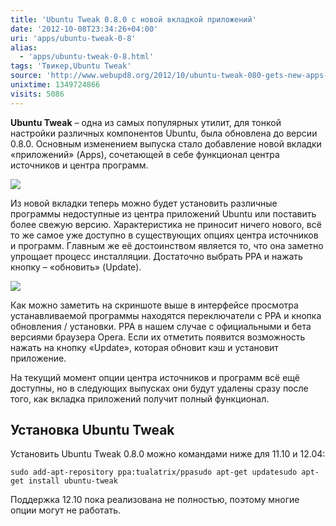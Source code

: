 ```yaml
---
title: 'Ubuntu Tweak 0.8.0 с новой вкладкой приложений'
date: '2012-10-08T23:34:26+04:00'
uri: 'apps/ubuntu-tweak-0-8'
alias: 
  - 'apps/ubuntu-tweak-0-8.html'
tags: 'Твикер,Ubuntu Tweak'
source: 'http://www.webupd8.org/2012/10/ubuntu-tweak-080-gets-new-apps-feature.html'
unixtime: 1349724866
visits: 5086
---
```

**Ubuntu Tweak** – одна из самых популярных утилит, для тонкой настройки различных компонентов Ubuntu, была обновлена до версии 0.8.0. Основным изменением выпуска стало добавление новой вкладки «приложений» (Apps), сочетающей в себе функционал центра источников и центра программ.

[![](img/2012/10/08/23-00/ubuntu-tweak-8067835046-o.jpg)](img/2012/10/08/23-00/ubuntu-tweak-8067835046-o.jpg)

Из новой вкладки теперь можно будет установить различные программы недоступные из центра приложений Ubuntu или поставить более свежую версию. Характеристика не приносит ничего нового, всё то же самое уже доступно в существующих опциях центра источников и программ. Главным же её достоинством является то, что она заметно упрощает процесс инсталляции. Достаточно выбрать PPA и нажать кнопку – «обновить» (Update).

[![](img/2012/10/08/23-00/ubuntu-tweak-1-8067835243-o.jpg)](img/2012/10/08/23-00/ubuntu-tweak-1-8067835243-o.jpg)

Как можно заметить на скриншоте выше в интерфейсе просмотра устанавливаемой программы находятся переключатели с PPA и кнопка обновления / установки. PPA в нашем случае с официальными и бета версиями браузера Opera. Если их отметить появится возможность нажать на кнопку «Update», которая обновит кэш и установит приложение.

На текущий момент опции центра источников и программ всё ещё доступны, но в следующих выпусках они будут удалены сразу после того, как вкладка приложений получит полный функционал.

## Установка Ubuntu Tweak

Установить Ubuntu Tweak 0.8.0 можно командами ниже для 11.10 и 12.04:

```
sudo add-apt-repository ppa:tualatrix/ppasudo apt-get updatesudo apt-get install ubuntu-tweak
```

Поддержка 12.10 пока реализована не полностью, поэтому многие опции могут не работать.
